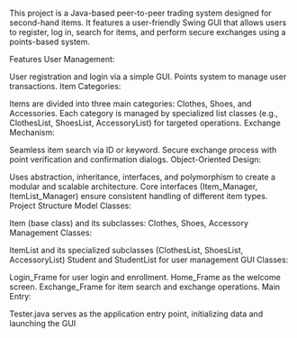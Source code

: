 This project is a Java-based peer-to-peer trading system designed for second-hand items. It features a user-friendly Swing GUI that allows users to register, log in, search for items, and perform secure exchanges using a points-based system.

Features
User Management:

User registration and login via a simple GUI.
Points system to manage user transactions.
Item Categories:

Items are divided into three main categories: Clothes, Shoes, and Accessories.
Each category is managed by specialized list classes (e.g., ClothesList, ShoesList, AccessoryList) for targeted operations.
Exchange Mechanism:

Seamless item search via ID or keyword.
Secure exchange process with point verification and confirmation dialogs.
Object-Oriented Design:

Uses abstraction, inheritance, interfaces, and polymorphism to create a modular and scalable architecture.
Core interfaces (Item_Manager, ItemList_Manager) ensure consistent handling of different item types.
Project Structure
Model Classes:

Item (base class) and its subclasses: Clothes, Shoes, Accessory
Management Classes:

ItemList and its specialized subclasses (ClothesList, ShoesList, AccessoryList)
Student and StudentList for user management
GUI Classes:

Login_Frame for user login and enrollment.
Home_Frame as the welcome screen.
Exchange_Frame for item search and exchange operations.
Main Entry:

Tester.java serves as the application entry point, initializing data and launching the GUI
